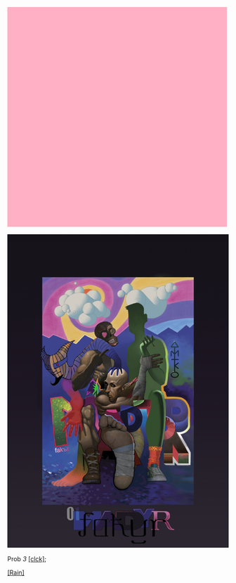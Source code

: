 ![](pix/cici_by_we4er.png)

![](pix/Magtp_8aKtp_02.png)

Prob *3* [[clck]](https://ioinformatics.org/files/ioi1991round1.pdf);

[[Rain]](https://youtu.be/izakfWqWVVE)

